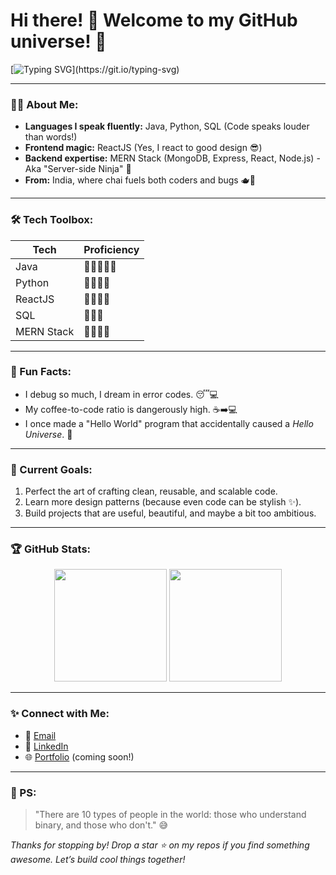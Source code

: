 # Hi there! 👋 Welcome to my GitHub universe! 🌌

[![Typing SVG](https://readme-typing-svg.herokuapp.com?color=36BCF7&lines=I'm+Raja+Venkatesh;A+Java+Wizard+and+Full-Stack+Sorcerer;Coding+from+the+Heart+of+India!)](https://git.io/typing-svg)

---

### 👨‍💻 About Me:
- **Languages I speak fluently:** Java, Python, SQL (Code speaks louder than words!)
- **Frontend magic:** ReactJS (Yes, I react to good design 😎)
- **Backend expertise:** MERN Stack (MongoDB, Express, React, Node.js) - Aka "Server-side Ninja" 🥷
- **From:** India, where chai fuels both coders and bugs 🫖🐞

---

### 🛠️ Tech Toolbox:
| **Tech**         | **Proficiency**    |
|------------------|-------------------|
| Java             | 🚀🚀🚀🚀🚀         |
| Python           | 🚀🚀🚀🚀          |
| ReactJS          | 🚀🚀🚀🚀          |
| SQL              | 🚀🚀🚀           |
| MERN Stack       | 🚀🚀🚀🚀          |

---

### 🌟 Fun Facts:
- I debug so much, I dream in error codes. 😴💻
- My coffee-to-code ratio is dangerously high. ☕➡️💻
- I once made a "Hello World" program that accidentally caused a *Hello Universe*. 🌌

---

### 🚀 Current Goals:
1. Perfect the art of crafting clean, reusable, and scalable code.
2. Learn more design patterns (because even code can be stylish ✨).
3. Build projects that are useful, beautiful, and maybe a bit too ambitious.

---

### 🏆 GitHub Stats:
<div align="center">
  <img height="180em" src="https://github-readme-stats.vercel.app/api?username=rajavenkatesh&show_icons=true&theme=transparent" />
  <img height="180em" src="https://github-readme-stats.vercel.app/api/top-langs/?username=rajavenkatesh&layout=compact&theme=transparent" />
</div>

---

### ✨ Connect with Me:
- 📧 [Email](mailto:grv.9604@gmail.com)
- 💼 [LinkedIn](https://www.linkedin.com/in/guthularajavenkatesh/)
- 🌐 [Portfolio](https://rajavenkatesh.me) (coming soon!)

---

### 🖤 PS:
> "There are 10 types of people in the world: those who understand binary, and those who don't." 😅

*Thanks for stopping by! Drop a star ⭐ on my repos if you find something awesome. Let’s build cool things together!*
